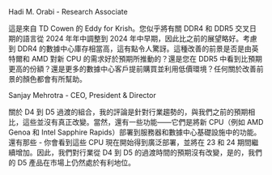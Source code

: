 Hadi M. Orabi - Research Associate

這是來自 TD Cowen 的 Eddy for Krish。您似乎將有關 DDR4 和 DDR5 交叉日期的語言從 2024 年年中調整到 2024 年中早期，因此比之前的展望略好。考慮到 DDR4 的數據中心庫存相當高，這有點令人驚訝。這種改善的前景是否是由英特爾和 AMD 對新 CPU 的需求好於預期所推動的？還是您在 DDR5 中看到比預期更高的份額？還是更多的數據中心客戶提前購買並利用低價環境？任何關於改善前景的顏色都會有所幫助。

Sanjay Mehrotra - CEO, President & Director

關於 D4 到 D5 過渡的組合，我的評論是針對行業趨勢的，與我們之前的預期相比，這些並沒有真正改變。當然，還有一些功能——它們是將新 CPU（例如 AMD Genoa 和 Intel Sapphire Rapids）部署到服務器和數據中心基礎設施中的功能。還有那些 - 你會看到這些 CPU 現在開始得到廣泛部署，並將在 23 和 24 期間繼續增加。因此，我們對行業從 D4 到 D5 的過渡時間的預期沒有改變，是的，我們的 D5 產品在市場上仍然處於有利地位。
